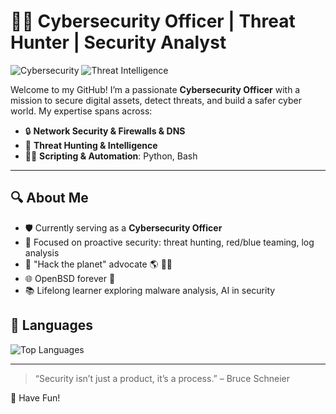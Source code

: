 # 👨‍💻 Cybersecurity Officer | Threat Hunter | Security Analyst

![Cybersecurity](https://img.shields.io/badge/Security-Paranoid%20and%20Proud-brightgreen)
![Threat Intelligence](https://img.shields.io/badge/Threat-Intelligence-blue)


Welcome to my GitHub! I’m a passionate **Cybersecurity Officer** with a mission to secure digital assets, detect threats, and build a safer cyber world. My expertise spans across:

- 🔒 **Network Security & Firewalls & DNS**
- 🧠 **Threat Hunting & Intelligence**
- 👨‍💻 **Scripting & Automation**: Python, Bash

---

## 🔍 About Me

- 🛡️ Currently serving as a **Cybersecurity Officer**
- 🎯 Focused on proactive security: threat hunting, red/blue teaming, log analysis
- 💾 "Hack the planet" advocate 🌎 🏴‍☠️
- 🌐 OpenBSD forever 🐡
- 📚 Lifelong learner exploring malware analysis, AI in security

## 📝 Languages
![Top Languages](https://github-readme-stats.vercel.app/api/top-langs/?username=seheyah)

---

> “Security isn’t just a product, it’s a process.” – Bruce Schneier

👾 Have Fun!
